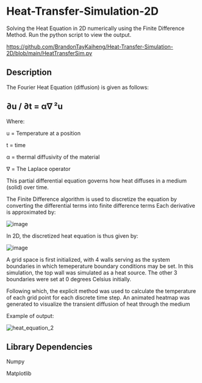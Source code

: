# Heat-Transfer-Simulation-2D
Solving the Heat Equation in 2D numerically using the Finite Difference Method. Run the python script to view the output.

https://github.com/BrandonTayKaiheng/Heat-Transfer-Simulation-2D/blob/main/HeatTransferSim.py

## Description
The Fourier Heat Equation (diffusion) is given as follows:

## ∂u / ∂t = α∇ ²u


Where:

u = Temperature at a position

t = time

α = thermal diffusivity of the material

∇ = The Laplace operator


This partial differential equation governs how heat diffuses in a medium (solid) over time.

The Finite Difference algorithm is used to discretize the equation by converting the differential terms into finite difference terms
Each derivative is approximated by:

![image](https://github.com/BrandonTayKaiheng/Heat-Transfer-Simulation-2D/assets/115394445/f745c04e-9e65-4a55-bae7-ba36636c7274)

In 2D, the discretized heat equation is thus given by:

![image](https://github.com/BrandonTayKaiheng/Heat-Transfer-Simulation-2D/assets/115394445/4921c211-89d1-498a-9479-10ea51180549)

A grid space is first initialized, with 4 walls serving as the system boundaries in which temeperature boundary conditions may be set. In this simulation, the top wall was simulated as a heat source. The other 3 boundaries were set at 0 degrees Celsius initially.

Following which, the explicit method was used to calculate the temperature of each grid point for each discrete time step. An animated heatmap was generated to visualize the transient diffusion of heat through the medium

Example of output:

![heat_equation_2](https://github.com/BrandonTayKaiheng/Heat-Transfer-Simulation-2D/assets/115394445/703dad2f-f62c-463b-a0dd-dfb81eb2160b)


## Library Dependencies

Numpy

Matplotlib
